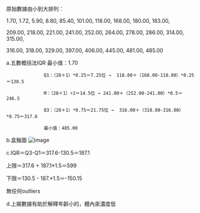 原始數據由小到大排列：

1.70, 1.72, 5.90, 8.80, 85.40, 101.00, 118.00, 168.00, 180.00, 183.00, 

209.00, 218.00, 221.00, 241.00, 252.00, 264.00, 278.00, 286.00, 314.00, 315.00, 

316.00, 318.00, 329.00, 397.00, 406.00, 445.00, 481.00, 485.00

a.五數概括法IQR    最小值：1.70

                  Q1：（28＋1）*0.25＝7.25位 →  118.00＋（168.00-118.00）*0.25＝130.5

                  M：（28＋1）÷2＝14.5位 → 241.00＋（252.00-241.00）*0.5＝246.5

                  Q3：（28＋1）*0.75＝21.75位 →  316.00＋（318.00-316.00）*0.75＝317.6

                  最小值：485.00

 b.盒鬚圖
   ![image](https://github.com/user-attachments/assets/6786105e-3448-4137-8e84-aee62d93a8d9)

c.IQR＝Q3-Q1＝317.6-130.5＝187.1

  上限＝317.6 + 187.1*1.5＝599

  下限＝130.5 - 187.*1.5＝-150.15
  
  無任何outliers
 
d.上揭數據有助於解釋年齡小的，體內汞濃度低

